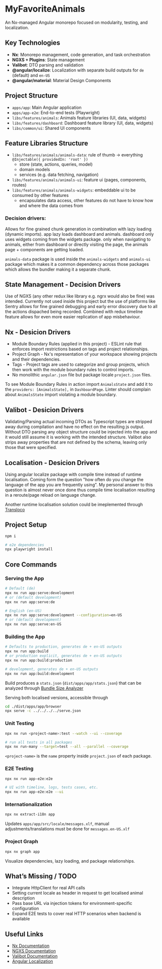 # MyFavoriteAnimals

An Nx-managed Angular monorepo focused on modularity, testing, and localization.

## Key Technologies

- **Nx**: Monorepo management, code generation, and task orchestration
- **NGXS + Plugins**: State management
- **Valibot**: DTO parsing and validation
- **@angular/localize**: Localization with separate build outputs for `de` (default) and `en-US`
- **@angular/material**: Material Design Components

## Project Structure

- `apps/app`: Main Angular application
- `apps/app-e2e`: End-to-end tests (Playwright)
- `libs/features/animals`: Animals feature libraries (UI, data, widgets)
- `libs/features/dashboard`: Dashboard feature library (UI, data, widgets)
- `libs/common/ui`: Shared UI components

## Feature Libraries Structure

- `libs/features/animals/animals-data`: rule of thumb -> everything `@Injectable({ providedIn: 'root' })`
  - store (state, actions, queries, model)
  - domain models
  - services (e.g. data fetching, navigation)
- `libs/features/animals/animals-ui`: feature ui (pages, components, routes)
- `libs/features/animals/animals-widgets`: embeddable ui to be consumed by other features
  - encapsulates data access, other features do not have to know how and where the data comes from

### Decision drivers:

Allows for fine grained chunk generation in combination with lazy loading (dynamic imports). app lazy loads dashboard and animals. dashboard only uses widgets coming from the widgets package. only when navigating to animals, either from dashboard or directly visiting the page, the animals page + components are getting loaded.

`animals-data` package is used inside the `animals-widgets` and `animals-ui` package which makes it a common dependency across those packages which allows the bundler making it a separate chunk.

## State Management - Decision Drivers

Use of NGXS (any other redux like library e.g. ngrx would also be fine) was intended. Currently not used inside this project but the use of platforms like Sentry allows for fine grained debugging and early error discovery due to all the actions dispached being recorded. Combined with redux timeline feature allows for even more easier replication of app misbehaviour.

## Nx - Desicion Drivers

- Module Boundary Rules (applied in this project) - ESLint rule that enforces import restrictions based on tags and project relationships.
- Project Graph - Nx's representation of your workspace showing projects and their dependencies.
- Tags - Project tags are used to categorize and group projects, which then work with the module boundary rules to control imports.
- No monolithic `angular.json` file but package locale `project.json` files.

To see Module Boundary Rules in action import `AnimalsState` and add it to the `providers: [AnimalsState],` in `DashboardPage`. Linter should complain about `AnimalsState` import violating a module boundary.

## Valibot - Desicion Drivers

Validating/Parsing actual incoming DTOs as Typescript types are stripped away during compilation and have no effect on the resulting js output. Without DTO parsing any object structure could be injected into the app and it would still assume it is working with the intended structure.
Valibot also strips away properties that are not defined by the schema, leaving only those that were specified.

## Localisation - Desicion Drivers

Using angular localize package with compile time instead of runtime localisation. Coming form the question "how often do you change the language of the app you are frequently using". My personal answer to this question is almost never once done thus compile time localisation resulting in a reroute/page reload on language change.

Another runtime localisation solution could be imeplemented through [Transloco](https://github.com/jsverse/transloco)

## Project Setup

```sh
npm i

# e2e dependencies
npx playwright install
```

## Core Commands

### Serving the App

```sh
# Default (de)
npx nx run app:serve:development
# or (default development)
npx nx run app:serve:de

# English (en-US)
npx nx run app:serve:development --configuration=en-US
# or (default development)
npx nx run app:serve:en-US
```

### Building the App

```sh
# Defaults to production, generates de + en-US outputs
npx nx run app:build
# or production explicit, generates de + en-US outputs
npx nx run app:build:production

# development, generates de + en-US outputs
npx nx run app:build:development
```

Build produces a `stats.json` (`dist/apps/app/stats.json`) that can be analyzed through [Bundle Size Analyzer](https://esbuild.github.io/analyze/)

Serving both localised versions, accessible through

```sh
cd ./dist/apps/app/browser
npx serve -c ../../../../serve.json
```

### Unit Testing

```sh
npx nx run <project-name>:test --watch --ui --coverage

# run all tests in all packages
npx nx run-many --target=test --all --parallel --coverage
```

`<project-name>` is the `name` property inside `project.json` of each package.

### E2E Testing

```sh
npx nx run app-e2e:e2e

# UI with timeline, logs, tests cases, etc.
npx nx run app-e2e:e2e --ui
```

### Internationalization

```sh
npx nx extract-i18n app
```

Updates `apps/app/src/locale/messages.xlf`, manual adjustments/translations must be done for `messages.en-US.xlf`

### Project Graph

```sh
npx nx graph app
```

Visualize dependencies, lazy loading, and package relationships.

## What’s Missing / TODO

- Integrate HttpClient for real API calls
- Setting current locale as header in request to get localised animal description
- Pass base URL via injection tokens for environment-specific configuration
- Expand E2E tests to cover real HTTP scenarios when backend is available

## Useful Links

- [Nx Documentation](https://nx.dev)
- [NGXS Documentation](https://www.ngxs.io/)
- [Valibot Documentation](https://valibot.dev/)
- [Angular Localization](https://angular.dev/guide/i18n)
